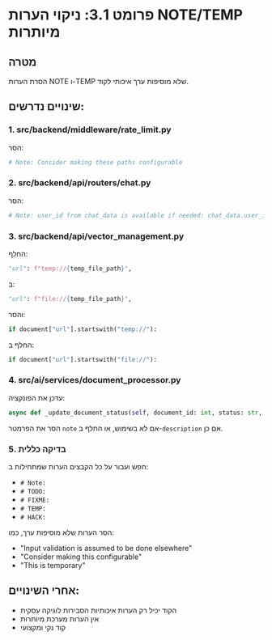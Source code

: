 # פרומט 3.1: ניקוי הערות NOTE/TEMP מיותרות

## מטרה

הסרת הערות NOTE ו-TEMP שלא מוסיפות ערך איכותי לקוד.

## שינויים נדרשים:

### 1. src/backend/middleware/rate_limit.py

הסר:

```python
# Note: Consider making these paths configurable
```

### 2. src/backend/api/routers/chat.py

הסר:

```python
# Note: user_id from chat_data is available if needed: chat_data.user_id
```

### 3. src/backend/api/vector_management.py

החלף:

```python
"url": f"temp://{temp_file_path}",
```

ב:

```python
"url": f"file://{temp_file_path}",
```

והסר:

```python
if document["url"].startswith("temp://"):
```

החלף ב:

```python
if document["url"].startswith("file://"):
```

### 4. src/ai/services/document_processor.py

עדכן את הפונקציה:

```python
async def _update_document_status(self, document_id: int, status: str, note: Optional[str] = None):
```

הסר את הפרמטר `note` אם לא בשימוש, או החלף ב-`description` אם כן.

### 5. בדיקה כללית

חפש ועבור על כל הקבצים הערות שמתחילות ב:

- `# Note:`
- `# TODO:`
- `# FIXME:`
- `# TEMP:`
- `# HACK:`

הסר הערות שלא מוסיפות ערך, כמו:

- "Input validation is assumed to be done elsewhere"
- "Consider making this configurable"
- "This is temporary"

## אחרי השינויים:

- הקוד יכיל רק הערות איכותיות הסבירות לוגיקה עסקית
- אין הערות מערכת מיותרות
- קוד נקי ומקצועי
